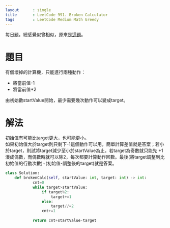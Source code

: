```yaml
---
layout      : single
title       : LeetCode 991. Broken Calculator
tags 		: LeetCode Medium Math Greedy
---
```

每日題。總感覺似曾相似，原來是[這題](/leetcode-2139-minimum-moves-to-reach-target-score)。

# 題目
有個壞掉的計算機，只能進行兩種動作：  
- 將當前值-1  
- 將當前值*2  

由初始數startValue開始，最少需要幾次動作可以變成target。

# 解法
初始值有可能比target更大，也可能更小。  
如果初始值大於target則只剩下-1這個動作可以用，簡單計算差值就是答案；若小於target，則試將target減少至小於startValue為止。若target為奇數就只能先
+1湊成偶數，而偶數時就可以除2，每次都要計算動作回數。最後(將target調整到比初始值的行動次數)+(初始值-調整後的target)就是答案。  

```python
class Solution:
    def brokenCalc(self, startValue: int, target: int) -> int:
            cnt=0
            while target>startValue:
                if target%2:
                    target+=1
                else:
                    target//=2
                cnt+=1
                
            return cnt+startValue-target
```

